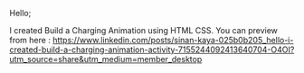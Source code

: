 Hello;

I created Build a Charging Animation using HTML CSS. You can preview from here : https://www.linkedin.com/posts/sinan-kaya-025b0b205_hello-i-created-build-a-charging-animation-activity-7155244092413640704-O4OI?utm_source=share&utm_medium=member_desktop
